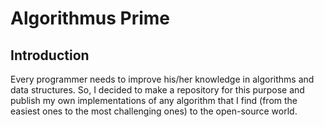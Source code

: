 #  Algorithmus Prime
##  Introduction
Every programmer needs to improve his/her knowledge in algorithms and data structures. So, I decided to make a repository for this purpose and publish my own implementations of any algorithm that I find (from the easiest ones to the most challenging ones) to the open-source world.
